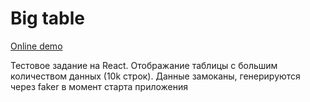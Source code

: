 # Big table

[Online demo](https://big-table.surge.sh/)

Тестовое задание на React. Отображание таблицы с большим количеством данных (10k строк).
Данные замоканы, генерируются через faker в момент старта приложения
